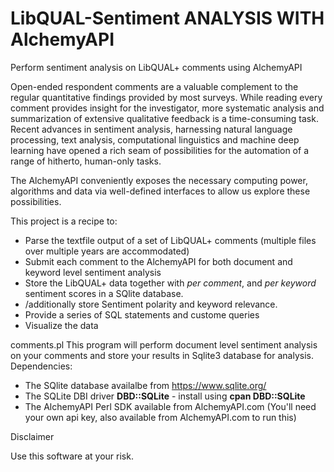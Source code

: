 # LibQUAL-Sentiment ANALYSIS WITH AlchemyAPI
Perform sentiment analysis on LibQUAL+ comments using AlchemyAPI

Open-ended respondent comments are a valuable complement to the regular quantitative findings provided by most surveys. 
While reading every comment provides insight for the investigator, more systematic analysis and summarization of extensive 
qualitative feedback is a time-consuming task.
Recent advances in  sentiment analysis, harnessing natural language processing, text analysis, computational linguistics 
and machine deep learning have opened a rich seam of possibilities for the automation of a range of hitherto, human-only tasks. 

The AlchemyAPI conveniently exposes the necessary computing power, algorithms and data via well-defined interfaces to allow 
us explore these possibilities.

This project is a recipe to:

- Parse the textfile output of a set of LibQUAL+ comments (multiple files over multiple years are accommodated)
- Submit each comment to the AlchemyAPI for both document and keyword level sentiment analysis
- Store the LibQUAL+ data together with *per comment*, and *per keyword* sentiment scores in a SQlite database. 
- /additionally store Sentiment polarity and keyword relevance.
- Provide a series of SQL statements and custome queries
- Visualize the data

comments.pl
This program will perform document level sentiment analysis on your comments and store your results in Sqlite3 database for analysis.
Dependencies:
- The SQlite database availalbe from https://www.sqlite.org/
- The SQLite DBI driver **DBD::SQLite** - install using **cpan DBD::SQLite**
- The AlchemyAPI Perl SDK available from AlchemyAPI.com (You'll need your own api key, also available from AlchemyAPI.com to run this)


Disclaimer

Use this software at your risk. 
